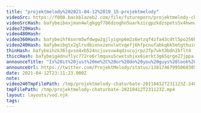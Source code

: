 ```yaml
---
title: "projektmelody%202021-04-12%2019_15-projektmelody"
videoSrc: https://f000.backblazeb2.com/file/futureporn/projektmelody-chaturbate-2021-04-13.mp4
videoSrcHash: bafybeibexjman4wlgkggf7b6dzoghn5uarkzicgpzkdzspets5x4hwnwki
video720Hash: 
video480Hash: 
video360Hash: bafybeihf6sorm5wfdwgw2gjlyignp6m2z6etzqf4zfa43cdtl5po256hn4
video240Hash: bafybeibgtx2glrvdbionxzenvlwtvqefj6hfpcnufabkqbk5mtgthuimcy?filename=projektmelody-chaturbate-20210412T231123Z-240p.mp4
thinHash: bafybeihzk36lgvso4xb524ncjuvsvw4qdzucojrpz2fp7ukt3bdn2bflt4
thiccHash: bafybeig4dnuflyc772ro6rlmquxu5cwxtshjxx6ierkt3g65qrge27jppa
announceTitle: "Is%20it%20just%20me%2C%20or%20do%20you%20guys%20look%20funny%20when%20you%20try%20to%20smile%20for%20a%20photo"
announceUrl: https://twitter.com/ProjektMelody/status/1381746799506030593
date: 2021-04-12T23:11:23.000Z
note: 
video240TmpFilePath: /tmp/projektmelody-chaturbate-20210412T231123Z-240p.mp4
tmpFilePath: /tmp/projektmelody-chaturbate-20210412T231123Z.mp4
layout: layouts/vod.njk
tags:
---
```


